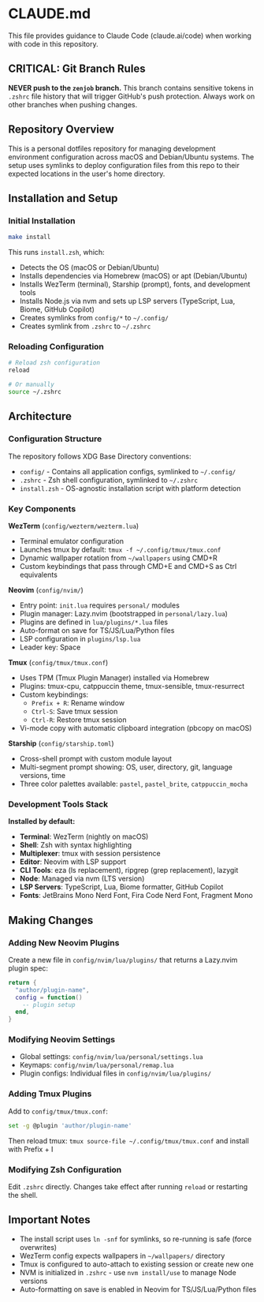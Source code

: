 # CLAUDE.md

This file provides guidance to Claude Code (claude.ai/code) when working with code in this repository.

## CRITICAL: Git Branch Rules

**NEVER push to the `zenjob` branch.** This branch contains sensitive tokens in `.zshrc` file history that will trigger GitHub's push protection. Always work on other branches when pushing changes.

## Repository Overview

This is a personal dotfiles repository for managing development environment configuration across macOS and Debian/Ubuntu systems. The setup uses symlinks to deploy configuration files from this repo to their expected locations in the user's home directory.

## Installation and Setup

### Initial Installation
```bash
make install
```
This runs `install.zsh`, which:
- Detects the OS (macOS or Debian/Ubuntu)
- Installs dependencies via Homebrew (macOS) or apt (Debian/Ubuntu)
- Installs WezTerm (terminal), Starship (prompt), fonts, and development tools
- Installs Node.js via nvm and sets up LSP servers (TypeScript, Lua, Biome, GitHub Copilot)
- Creates symlinks from `config/*` to `~/.config/`
- Creates symlink from `.zshrc` to `~/.zshrc`

### Reloading Configuration
```bash
# Reload zsh configuration
reload

# Or manually
source ~/.zshrc
```

## Architecture

### Configuration Structure

The repository follows XDG Base Directory conventions:
- `config/` - Contains all application configs, symlinked to `~/.config/`
- `.zshrc` - Zsh shell configuration, symlinked to `~/.zshrc`
- `install.zsh` - OS-agnostic installation script with platform detection

### Key Components

**WezTerm** (`config/wezterm/wezterm.lua`)
- Terminal emulator configuration
- Launches tmux by default: `tmux -f ~/.config/tmux/tmux.conf`
- Dynamic wallpaper rotation from `~/wallpapers` using CMD+R
- Custom keybindings that pass through CMD+E and CMD+S as Ctrl equivalents

**Neovim** (`config/nvim/`)
- Entry point: `init.lua` requires `personal/` modules
- Plugin manager: Lazy.nvim (bootstrapped in `personal/lazy.lua`)
- Plugins are defined in `lua/plugins/*.lua` files
- Auto-format on save for TS/JS/Lua/Python files
- LSP configuration in `plugins/lsp.lua`
- Leader key: Space

**Tmux** (`config/tmux/tmux.conf`)
- Uses TPM (Tmux Plugin Manager) installed via Homebrew
- Plugins: tmux-cpu, catppuccin theme, tmux-sensible, tmux-resurrect
- Custom keybindings:
  - `Prefix + R`: Rename window
  - `Ctrl-S`: Save tmux session
  - `Ctrl-R`: Restore tmux session
- Vi-mode copy with automatic clipboard integration (pbcopy on macOS)

**Starship** (`config/starship.toml`)
- Cross-shell prompt with custom module layout
- Multi-segment prompt showing: OS, user, directory, git, language versions, time
- Three color palettes available: `pastel`, `pastel_brite`, `catppuccin_mocha`

### Development Tools Stack

**Installed by default:**
- **Terminal**: WezTerm (nightly on macOS)
- **Shell**: Zsh with syntax highlighting
- **Multiplexer**: tmux with session persistence
- **Editor**: Neovim with LSP support
- **CLI Tools**: eza (ls replacement), ripgrep (grep replacement), lazygit
- **Node**: Managed via nvm (LTS version)
- **LSP Servers**: TypeScript, Lua, Biome formatter, GitHub Copilot
- **Fonts**: JetBrains Mono Nerd Font, Fira Code Nerd Font, Fragment Mono

## Making Changes

### Adding New Neovim Plugins
Create a new file in `config/nvim/lua/plugins/` that returns a Lazy.nvim plugin spec:
```lua
return {
  "author/plugin-name",
  config = function()
    -- plugin setup
  end,
}
```

### Modifying Neovim Settings
- Global settings: `config/nvim/lua/personal/settings.lua`
- Keymaps: `config/nvim/lua/personal/remap.lua`
- Plugin configs: Individual files in `config/nvim/lua/plugins/`

### Adding Tmux Plugins
Add to `config/tmux/tmux.conf`:
```bash
set -g @plugin 'author/plugin-name'
```
Then reload tmux: `tmux source-file ~/.config/tmux/tmux.conf` and install with Prefix + I

### Modifying Zsh Configuration
Edit `.zshrc` directly. Changes take effect after running `reload` or restarting the shell.

## Important Notes

- The install script uses `ln -snf` for symlinks, so re-running is safe (force overwrites)
- WezTerm config expects wallpapers in `~/wallpapers/` directory
- Tmux is configured to auto-attach to existing session or create new one
- NVM is initialized in `.zshrc` - use `nvm install/use` to manage Node versions
- Auto-formatting on save is enabled in Neovim for TS/JS/Lua/Python files
